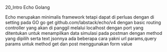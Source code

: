20_Intro Echo Golang

Echo merupakan minimalis framework tetapi dapat di perluas dengan di setting pada GO go get github.com/labstack/echo/v4 dengan basic routing controller yang akan di panggil melalui localhost dengan port yang ditentukan untuk menampilkan data simulasi pada postman dengan method yang dipilih serta text jsonnya ada beberapa cara yakni url params,query params untuk method get dan post menggunakan form value